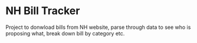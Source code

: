 # NH Bill Tracker
 Project to donwload bills from NH website, parse through data to see who is proposing what, break down bill by category etc.
